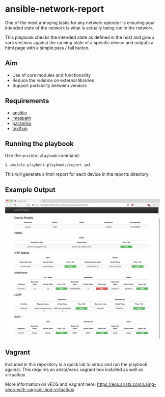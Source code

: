 # ansible-network-report

One of the most annoying tasks for any network operator is ensuring your intended state of the network is what is actually being run in the network.

This playbook checks the intended state as defined in the host and group vars sections against the running state of a specific device and outputs a html page with a simple pass / fail button.

## Aim

* Use of core modules and functionaility
* Reduce the reliance on external libraries
* Support portability between vendors

## Requirements

* [ansible](https://pypi.org/project/ansible/)
* [jmespath](https://pypi.org/project/jmespath/)
* [paramiko](https://pypi.org/project/paramiko/)
* [textfsm](https://pypi.org/project/textfsm/)

## Running the playbook

Use the `ansible-playbook` command:
```
$ ansible-playbook playbooks/report.yml
```

This will generate a html report for each device in the reports directory

## Example Output

![Example Report](static/example_output.png)

## Vagrant

Included in this repository is a quick lab to setup and run the playbook against. This requires an arista/veos vagrant box installed as well as virtualbox.

More information on vEOS and Vagrant here: https://eos.arista.com/using-veos-with-vagrant-and-virtualbox
